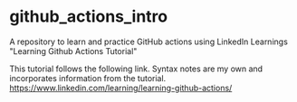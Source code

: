 # github_actions_intro
A repository to learn and practice GitHub actions using LinkedIn Learnings "Learning Github Actions Tutorial"

This tutorial follows the following link. Syntax notes are my own and incorporates information from the tutorial.
https://www.linkedin.com/learning/learning-github-actions/